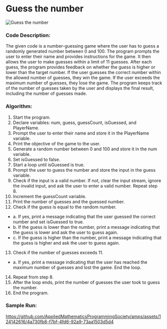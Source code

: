 # Guess the number

![Guess the number](https://github.com/AppliedMathematicsProgrammingSociety/amps/assets/124142616/a152b101-76b8-4c04-a97d-c04a0697ffff)

### Code Description:

The given code is a number-guessing game where the user has to guess a randomly generated number between 0 and 100. The program prompts the user to enter their name and provides instructions for the game. It then allows the user to make guesses within a limit of 11 guesses. After each guess, the program provides feedback on whether the guess is higher or lower than the target number. If the user guesses the correct number within the allowed number of guesses, they win the game. If the user exceeds the maximum number of guesses, they lose the game. The program keeps track of the number of guesses taken by the user and displays the final result, including the number of guesses made.

### Algorithm:

1. Start the program.
2. Declare variables: num, guess, guessCount, isGuessed, and PlayerName.
3. Prompt the user to enter their name and store it in the PlayerName variable.
4. Print the objective of the game to the user.
5. Generate a random number between 0 and 100 and store it in the num variable.
6. Set isGuessed to false.
7. Start a loop until isGuessed is true.
8. Prompt the user to guess the number and store the input in the guess variable.
9. Check if the input is a valid number. If not, clear the input stream, ignore the invalid input, and ask the user to enter a valid number. Repeat step 8.
10. Increment the guessCount variable.
11. Print the number of guesses and the guessed number.
12. Check if the guess is equal to the random number.
  -   a. If yes, print a message indicating that the user guessed the correct number and set isGuessed to true.
  -   b. If the guess is lower than the number, print a message indicating that the guess is lower and ask the user to guess again.
  -   c. If the guess is higher than the number, print a message indicating that the guess is higher and ask the user to guess again.
13. Check if the number of guesses exceeds 11.
  -   a. If yes, print a message indicating that the user has reached the maximum number of guesses and lost the game. End the loop.
14. Repeat from step 8.
15. After the loop ends, print the number of guesses the user took to guess the number.
16. End the program.

### Sample Run:

https://github.com/AppliedMathematicsProgrammingSociety/amps/assets/124142616/4a730fb8-f7bf-4fd6-92a9-73aa1503d5d4
